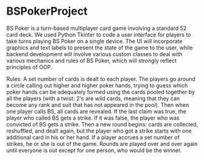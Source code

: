 # BSPokerProject

BS Poker is a turn-based multiplayer card game involving a standard 52 card deck. We used Python Tkinter to code a user interface for players to take turns playing BS Poker on a single device. The UI will incorporate graphics and text labels to present the state of the game to the user, while backend development will involve various custom classes to deal with various mechanics and rules of BS Poker, which will strongly reflect principles of OOP.

Rules: A set number of cards is dealt to each player. The players go around a circle calling out higher and higher poker hands, trying to guess which poker hands can be adequately formed using the cards pooled together by all the players (with a twist: 2's are wild cards, meaning that they can become any rank and suit that has not appeared in the pool). Then when one player calls BS, all cards are revealed. If the last claim was true, the player who called BS gets a strike. If it was false, the player who was convicted of BS gets a strike. Then a new round begins: cards are collected, reshuffled, and dealt again, but the player who got a strike starts with one additional card in his or her hand. If a player accrues a set number of strikes, he or she is out of the game. Rounds are played over and over again until everyone is out except for one person, who would be the winner.
